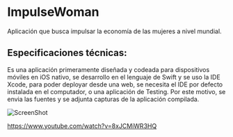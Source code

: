 # ImpulseWoman
Aplicación que busca impulsar la economía de las mujeres a nivel mundial.

## Especificaciones técnicas:

Es una aplicación primeramente diseñada y codeada para dispositivos móviles en iOS nativo, se desarrollo en el lenguaje de Swift y se uso la IDE Xcode, para poder deployar desde una web, se necesita el IDE por defecto instalada en el computador, o una aplicación de Testing.
Por este motivo, se envia las fuentes y se adjunta capturas de la aplicación compilada.


![ScreenShot](https://user-images.githubusercontent.com/44207529/90962867-f53f5b80-e478-11ea-991c-89a8eb04c9c7.png)


https://www.youtube.com/watch?v=8xJCMiWR3HQ
